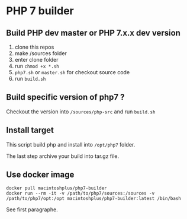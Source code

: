 # PHP 7 builder

## Build PHP dev master or PHP 7.x.x dev version

1) clone this repos
2) make /sources folder
3) enter clone folder
4) run `chmod +x *.sh`
5) `php7.sh` or `master.sh` for checkout source code
6) run `build.sh`

## Build specific version of php7 ?

Checkout the version into `/sources/php-src` and run `build.sh`

## Install target

This script build php and install into `/opt/php7` folder.

The last step archive your build into tar.gz file.

## Use docker image

```
docker pull macintoshplus/php7-builder
docker run --rm -it -v /path/to/php7/sources:/sources -v /path/to/php7/opt:/opt macintoshplus/php7-builder:latest /bin/bash
```
See first  paragraphe.
